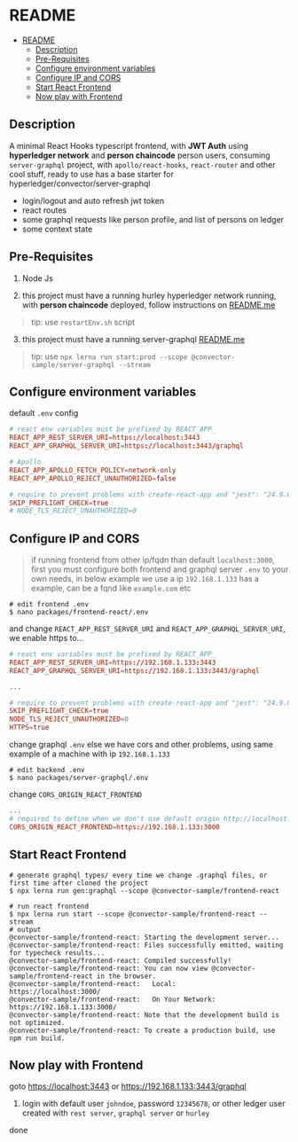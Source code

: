 # README

- [README](#readme)
  - [Description](#description)
  - [Pre-Requisites](#pre-requisites)
  - [Configure environment variables](#configure-environment-variables)
  - [Configure IP and CORS](#configure-ip-and-cors)
  - [Start React Frontend](#start-react-frontend)
  - [Now play with Frontend](#now-play-with-frontend)

## Description

A minimal React Hooks typescript frontend, with **JWT Auth** using **hyperledger network** and **person chaincode** person users, consuming `server-graphql` project, with `apollo/react-hooks`, `react-router` and other cool stuff, ready to use has a base starter for hyperledger/convector/server-graphql

- login/logout and auto refresh jwt token
- react routes
- some graphql requests like person profile, and list of persons on ledger
- some context state

## Pre-Requisites

1. Node Js

2. this project must have a running hurley hyperledger network running, with **person chaincode** deployed, follow instructions on [README.me](../../README.md)

> tip: use `restartEnv.sh` script

3. this project must have a running server-graphql [README.me](../server-graphql/README.md)

> tip: use `npx lerna run start:prod --scope @convector-sample/server-graphql --stream`

## Configure environment variables

default `.env` config

```conf
# react env variables must be prefixed by REACT_APP_
REACT_APP_REST_SERVER_URI=https://localhost:3443
REACT_APP_GRAPHQL_SERVER_URI=https://localhost:3443/graphql

# Apollo
REACT_APP_APOLLO_FETCH_POLICY=network-only
REACT_APP_APOLLO_REJECT_UNAUTHORIZED=false

# require to prevent problems with create-react-app and "jest": "24.9.0"
SKIP_PREFLIGHT_CHECK=true
# NODE_TLS_REJECT_UNAUTHORIZED=0
```

## Configure IP and CORS

> if running frontend from other ip/fqdn than default `localhost:3000`, first you must configure both frontend and graphql server `.env` to your own needs, in below example we use a ip `192.168.1.133` has a example, can be a fqnd like `example.com` etc

```shell
# edit frontend .env
$ nano packages/frontend-react/.env
```

and change `REACT_APP_REST_SERVER_URI` and `REACT_APP_GRAPHQL_SERVER_URI`, we enable https to...

```conf
# react env variables must be prefixed by REACT_APP_
REACT_APP_REST_SERVER_URI=https://192.168.1.133:3443
REACT_APP_GRAPHQL_SERVER_URI=https://192.168.1.133:3443/graphql

...

# require to prevent problems with create-react-app and "jest": "24.9.0"
SKIP_PREFLIGHT_CHECK=true
NODE_TLS_REJECT_UNAUTHORIZED=0
HTTPS=true
```

change graphql `.env` else we have cors and other problems, using same example of a machine with ip `192.168.1.133`

```shell
# edit backend .env
$ nano packages/server-graphql/.env
```

change `CORS_ORIGIN_REACT_FRONTEND`

```conf
...
# required to define when we don't use default origin http://localhost:3000
CORS_ORIGIN_REACT_FRONTEND=https://192.168.1.133:3000
```

## Start React Frontend

```shell
# generate graphql types/ every time we change .graphql files, or first time after cloned the project
$ npx lerna run gen:graphql --scope @convector-sample/frontend-react

# run react frontend
$ npx lerna run start --scope @convector-sample/frontend-react --stream
# output
@convector-sample/frontend-react: Starting the development server...
@convector-sample/frontend-react: Files successfully emitted, waiting for typecheck results...
@convector-sample/frontend-react: Compiled successfully!
@convector-sample/frontend-react: You can now view @convector-sample/frontend-react in the browser.
@convector-sample/frontend-react:   Local:            https://localhost:3000/
@convector-sample/frontend-react:   On Your Network:  https://192.168.1.133:3000/
@convector-sample/frontend-react: Note that the development build is not optimized.
@convector-sample/frontend-react: To create a production build, use npm run build.
```

## Now play with Frontend

goto <https://localhost:3443> or <https://192.168.1.133:3443/graphql>

1. login with default user `johndoe`, password `12345678`, or other ledger user created with `rest server`, `graphql server` or `hurley`

done